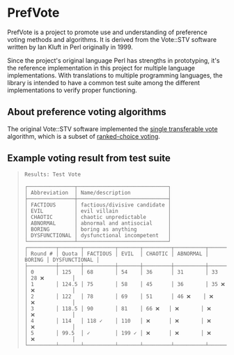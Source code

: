 # PrefVote

PrefVote is a project to promote use and understanding of preference voting methods and algorithms. It is derived from the Vote::STV software written by Ian Kluft in Perl originally in 1999.

Since the project's original language Perl has strengths in prototyping, it's the reference implementation in this project for multiple language implementations. With translations to multiple programming languages, the library is intended to have a common test suite among the different implementations to verify proper functioning.

## About preference voting algorithms

The original Vote::STV software implemented the [single transferable vote](https://en.wikipedia.org/wiki/Single_transferable_vote) algorithm, which is a subset of [ranked-choice voting](https://en.wikipedia.org/wiki/Ranked_voting).

## Example voting result from test suite

> ```
> Results: Test Vote
> 
> ┌───────────────┬─────────────────────────────┐
> │ Abbreviation  │ Name/description            │
> ├───────────────┼─────────────────────────────┤
> │ FACTIOUS      │ factious/divisive candidate │
> │ EVIL          │ evil villain                │
> │ CHAOTIC       │ chaotic unpredictable       │
> │ ABNORMAL      │ abnormal and antisocial     │
> │ BORING        │ boring as anything          │
> │ DYSFUNCTIONAL │ dysfunctional incompetent   │
> └───────────────┴─────────────────────────────┘
> ┌─────────┬───────┬──────────┬───────┬─────────┬──────────┬────────┬───────────────┐
> │ Round # │ Quota │ FACTIOUS │ EVIL  │ CHAOTIC │ ABNORMAL │ BORING │ DYSFUNCTIONAL │
> ├─────────┼───────┼──────────┼───────┼─────────┼──────────┼────────┼───────────────┤
> │ 0       │ 125   │ 68       │ 54    │ 36      │ 31       │ 33     │ 28 ❌         │
> │ 1       │ 124.5 │ 75       │ 58    │ 45      │ 36       │ 35 ❌  │ ❌            │
> │ 2       │ 122   │ 78       │ 69    │ 51      │ 46 ❌    │ ❌     │ ❌            │
> │ 3       │ 118.5 │ 90       │ 81    │ 66 ❌   │ ❌       │ ❌     │ ❌            │
> │ 4       │ 114   │ 118 ✓    │ 110   │ ❌      │ ❌       │ ❌     │ ❌            │
> │ 5       │ 99.5  │ ✓        │ 199 ✓ │ ❌      │ ❌       │ ❌     │ ❌            │
> └─────────┴───────┴──────────┴───────┴─────────┴──────────┴────────┴───────────────┘
> 
> ```
